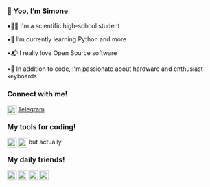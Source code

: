  ### 👋 Yoo, I’m Simone 
  
•🧑‍🎓  I'm a scientific high-school student

•🌱  I’m currently learning Python and more

•📬 I really love Open Source software

•👀  In addition to code, i'm passionate about hardware and enthusiast keyboards


### Connect with me!

<img align="left" alt="codeSTACKr | Telegram" width="22px" src="https://upload.wikimedia.org/wikipedia/commons/thumb/8/82/Telegram_logo.svg/1024px-Telegram_logo.svg.png"/>[Telegram](https://www.t.me/si_gis)


### My tools for coding!
<img align="left" alt="codeSTACKr | Toolbox" width="22px" src="https://resources.jetbrains.com/storage/products/toolbox/img/meta/toolbox_logo_300x300.png"/> but actually <img align="left" alt="codeSTACKr | Neovim" width="22px" src="https://upload.wikimedia.org/wikipedia/commons/thumb/0/07/Neovim-mark-flat.svg/1200px-Neovim-mark-flat.svg.png"/>


### My daily friends! 
<img align="left" alt="codeSTACKr | Arch" width="22px" src="https://upload.wikimedia.org/wikipedia/commons/thumb/a/a5/Archlinux-icon-crystal-64.svg/1024px-Archlinux-icon-crystal-64.svg.png"/> <img align="left" alt="codeSTACKr | Windows" width="22px" src="https://www.freeiconspng.com/thumbs/windows-icon-png/cute-ball-windows-icon-png-16.png"/> <img align="left" alt="codeSTACKr | FireFox" width="22px" src="https://www.mozilla.org/media/protocol/img/logos/firefox/browser/logo.eb1324e44442.svg"/> <img align="left" alt="codeSTACKr | Python" width="22px" src="https://upload.wikimedia.org/wikipedia/commons/thumb/c/c3/Python-logo-notext.svg/640px-Python-logo-notext.svg.png"/>

<!---
SimoneGenovese1/SimoneGenovese1 is a ✨ special ✨ repository because its `README.md` (this file) appears on your GitHub profile.
You can click the Preview link to take a look at your changes.
--->
